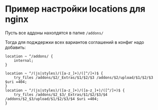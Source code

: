 Пример настройки locations для nginx
====================================

Пусть все аддоны нахолдятся в папке `/addons/`

Тогда для подждержки всех вариантов соглашений в конфиг надо добавить:

~~~
location ~ ^/addons/ {
	internal;
}

location ~ ^/(js|styles)/([a-z_]+)/([^/]+)$ {
	try_files /addons/$2/_Extras/$1/$2/$3 /addons/$2/upload/$1/$2/$3 $uri =404;
}
location ~ ^/(js|styles)/([a-z_]+)/([a-z_]+)/([^/]+)$ {
	try_files /addons/$2_$3/_Extras/$1/$2/$3/$4 /addons/$2_$3/upload/$1/$2/$3/$4 $uri =404;
}
~~~
